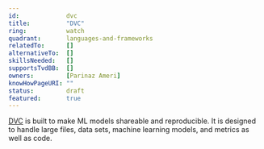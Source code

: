 ```yaml
---
id:             dvc
title:      	"DVC"
ring:       	watch
quadrant:   	languages-and-frameworks
relatedTo:		[]
alternativeTo:	[]
skillsNeeded:	[]
supportsTvdBB:	[]
owners:         [Parinaz Ameri] 
knowHowPageURI:	""  
status:			draft
featured:       true
---
```


[DVC](https://dvc.org/) is built to make ML models shareable and reproducible. It is designed to handle large files, data sets, machine learning models, and metrics as well as code.